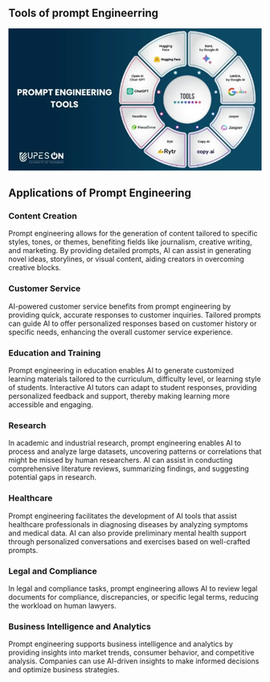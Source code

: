 ## **Tools of prompt Engineerring**
![alt text](assests/prompt-engineering-tools.webp)

## **Applications of Prompt Engineering**

### Content Creation
Prompt engineering allows for the generation of content tailored to specific styles, tones, or themes, benefiting fields like journalism, creative writing, and marketing. By providing detailed prompts, AI can assist in generating novel ideas, storylines, or visual content, aiding creators in overcoming creative blocks. 

### Customer Service
AI-powered customer service benefits from prompt engineering by providing quick, accurate responses to customer inquiries. Tailored prompts can guide AI to offer personalized responses based on customer history or specific needs, enhancing the overall customer service experience. 

### Education and Training
Prompt engineering in education enables AI to generate customized learning materials tailored to the curriculum, difficulty level, or learning style of students. Interactive AI tutors can adapt to student responses, providing personalized feedback and support, thereby making learning more accessible and engaging. 

### Research
In academic and industrial research, prompt engineering enables AI to process and analyze large datasets, uncovering patterns or correlations that might be missed by human researchers. AI can assist in conducting comprehensive literature reviews, summarizing findings, and suggesting potential gaps in research. 

### Healthcare
Prompt engineering facilitates the development of AI tools that assist healthcare professionals in diagnosing diseases by analyzing symptoms and medical data. AI can also provide preliminary mental health support through personalized conversations and exercises based on well-crafted prompts. 

### Legal and Compliance
In legal and compliance tasks, prompt engineering allows AI to review legal documents for compliance, discrepancies, or specific legal terms, reducing the workload on human lawyers.

### Business Intelligence and Analytics
Prompt engineering supports business intelligence and analytics by providing insights into market trends, consumer behavior, and competitive analysis. Companies can use AI-driven insights to make informed decisions and optimize business strategies. 





